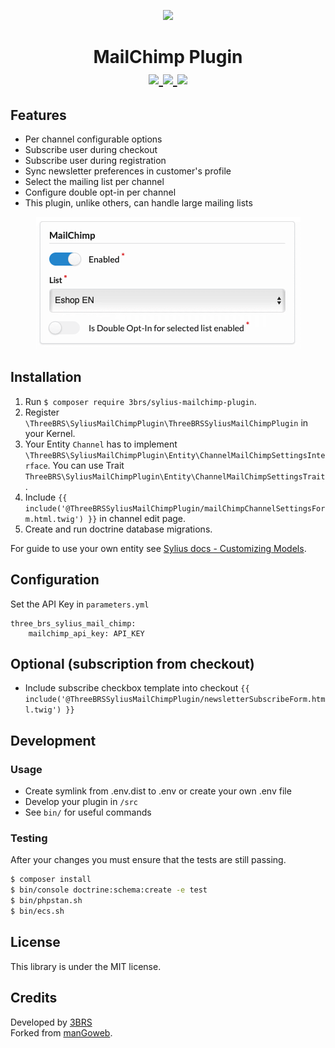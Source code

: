 <p align="center">
    <a href="https://www.3brs.com" target="_blank">
        <img src="https://3brs1.fra1.cdn.digitaloceanspaces.com/3brs/logo/3BRS-logo-sylius-200.png"/>
    </a>
</p>
<h1 align="center">
MailChimp Plugin
<br />
    <a href="https://packagist.org/packages/3brs/sylius-mailchimp-plugin" title="License" target="_blank">
        <img src="https://img.shields.io/packagist/l/3brs/sylius-mailchimp-plugin.svg" />
    </a>
    <a href="https://packagist.org/packages/3brs/sylius-mailchimp-plugin" title="Version" target="_blank">
        <img src="https://img.shields.io/packagist/v/3brs/sylius-mailchimp-plugin.svg" />
    </a>
    <a href="https://circleci.com/gh/3BRS/sylius-mailchimp-plugin" title="Build status" target="_blank">
        <img src="https://circleci.com/gh/3BRS/sylius-mailchimp-plugin.svg?style=shield" />
    </a>
</h1>

## Features

* Per channel configurable options
* Subscribe user during checkout
* Subscribe user during registration
* Sync newsletter preferences in customer's profile
* Select the mailing list per channel
* Configure double opt-in per channel
* This plugin, unlike others, can handle large mailing lists

<p align="center">
    <img src="https://raw.githubusercontent.com/3brs/sylius-mailChimp-plugin/master/doc/admin.png"/>
</p>

## Installation

1. Run `$ composer require 3brs/sylius-mailchimp-plugin`.
2. Register `\ThreeBRS\SyliusMailChimpPlugin\ThreeBRSSyliusMailChimpPlugin` in your Kernel.
3. Your Entity `Channel` has to implement `\ThreeBRS\SyliusMailChimpPlugin\Entity\ChannelMailChimpSettingsInterface`. You can use Trait `ThreeBRS\SyliusMailChimpPlugin\Entity\ChannelMailChimpSettingsTrait`. 
4. Include `{{ include('@ThreeBRSSyliusMailChimpPlugin/mailChimpChannelSettingsForm.html.twig') }}` in channel edit page.
5. Create and run doctrine database migrations.

For guide to use your own entity see [Sylius docs - Customizing Models](https://old-docs.sylius.com/en/1.13/customization/model.html).

## Configuration

Set the API Key in `parameters.yml`

```
three_brs_sylius_mail_chimp:
    mailchimp_api_key: API_KEY
```

## Optional (subscription from checkout)

- Include subscribe checkbox template into checkout `{{ include('@ThreeBRSSyliusMailChimpPlugin/newsletterSubscribeForm.html.twig') }}` 

## Development

### Usage

- Create symlink from .env.dist to .env or create your own .env file
- Develop your plugin in `/src`
- See `bin/` for useful commands

### Testing

After your changes you must ensure that the tests are still passing.

```bash
$ composer install
$ bin/console doctrine:schema:create -e test
$ bin/phpstan.sh
$ bin/ecs.sh
```

License
-------
This library is under the MIT license.

Credits
-------
Developed by [3BRS](https://3brs.com)<br>
Forked from [manGoweb](https://github.com/mangoweb-sylius/SyliusPaymentFeePlugin).

